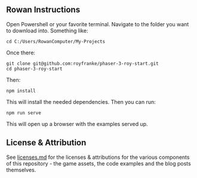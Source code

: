 ## Rowan Instructions ##
Open Powershell or your favorite terminal. Navigate to the folder you want to download into. Something like:
```
cd C:/Users/RowanComputer/My-Projects
```
Once there:
```
git clone git@github.com:royfranke/phaser-3-roy-start.git
cd phaser-3-roy-start
```
Then:

```
npm install
```

This will install the needed dependencies. Then you can run:

```
npm run serve
```

This will open up a browser with the examples served up.

## License & Attribution

See [licenses.md](./licenses.md) for the licenses & attributions for the various components of this repository - the game assets, the code examples and the blog posts themselves.
